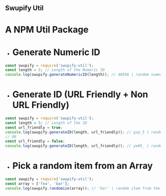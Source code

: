 ## Swupify Util
# A NPM Util Package


- # Generate Numeric ID
```js
const swupify = require('swupify-util');
const length = 5; // Length of the Numeric ID
console.log(swupify.generateNumericID(length)); // 48956 | random numeric ID
```


- # Generate ID (URL Friendly + Non URL Friendly)
```js
const swupify = require('swupify-util');
const length = 5; // Length of the ID
const url_friendly = true;
console.log(swupify.generateID(length, url_friendly)); // gsp_5 | random URL friendly ID
// OR
const url_friendly = false;
console.log(swupify.generateID(length, url_friendly)); // ye#5_ | random Non URL friendly ID
```


- # Pick a random item from an Array
```js
const swupify = require('swupify-util');
const array = ['foo', 'bar'];
console.log(swupify.randomize(array)); // 'bar' | random item from the "array"
```

